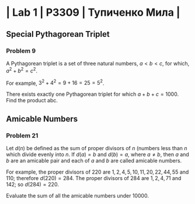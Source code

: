 # | Lab 1 | P3309 | Тупиченко Мила |



## Special Pythagorean Triplet
### Problem 9

A Pythagorean triplet is a set of three natural numbers, $a < b < c$, for which, $a^2 + b^2 = c^2$.

For example, $3^2 + 4^2 = 9 + 16 = 25 = 5^2$.

There exists exactly one Pythagorean triplet for which $a + b + c = 1000$. Find the product abc.


## Amicable Numbers
### Problem 21

Let $d(n)$ be defined as the sum of proper divisors of $n$ (numbers less than $n$ which divide evenly into $n$.  If $d(a) = b$ and $d(b) = a$, where $a \ne b$, then $a$ and $b$ are an amicable pair and each of $a$ and $b$ are called amicable numbers.

For example, the proper divisors of $220$ are $1, 2, 4, 5, 10, 11, 20, 22, 44, 55$ and $110$; therefore $d(220) = 284$. The proper divisors of $284$ are $1, 2, 4, 71$ and $142$; so $d(284) = 220$.

Evaluate the sum of all the amicable numbers under $10000$.


